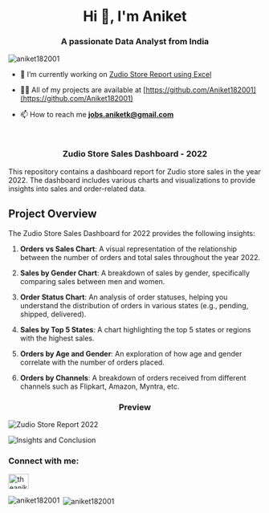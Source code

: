 <h1 align="center">Hi 👋, I'm Aniket</h1>
<h3 align="center">A passionate Data Analyst from India</h3>

<p align="left"> <img src="https://komarev.com/ghpvc/?username=aniket182001&label=Profile%20views&color=0e75b6&style=flat" alt="aniket182001" /> </p>

- 🔭 I’m currently working on [Zudio Store Report using Excel](https://github.com/Aniket182001/Zudio-Store-Report-using-Excel)

- 👨‍💻 All of my projects are available at [https://github.com/Aniket182001](https://github.com/Aniket182001)

- 📫 How to reach me **jobs.aniketk@gmail.com**

<br>
<h3 align="center">Zudio Store Sales Dashboard - 2022</h3>

This repository contains a dashboard report for Zudio store sales in the year 2022. The dashboard includes various charts and visualizations to provide insights into sales and order-related data.

## Project Overview

The Zudio Store Sales Dashboard for 2022 provides the following insights:

1. **Orders vs Sales Chart**: A visual representation of the relationship between the number of orders and total sales throughout the year 2022.

2. **Sales by Gender Chart**: A breakdown of sales by gender, specifically comparing sales between men and women.

3. **Order Status Chart**: An analysis of order statuses, helping you understand the distribution of orders in various states (e.g., pending, shipped, delivered).

4. **Sales by Top 5 States**: A chart highlighting the top 5 states or regions with the highest sales.

5. **Orders by Age and Gender**: An exploration of how age and gender correlate with the number of orders placed.

6. **Orders by Channels**: A breakdown of orders received from different channels such as Flipkart, Amazon, Myntra, etc.


<h3 align="center">Preview</h3>

![Zudio Store Report 2022](https://raw.githubusercontent.com/Aniket182001/Zudio-Store-Report-using-Excel/main/Zudio%20Store%20Report%202022.png)

![Insights and Conclusion](https://raw.githubusercontent.com/Aniket182001/Zudio-Store-Report-using-Excel/main/Insights%20and%20conclusion.png)


<h3 align="left">Connect with me:</h3>
<p align="left">
<a href="https://linkedin.com/in/theaniketkumbhar" target="blank"><img align="center" src="https://raw.githubusercontent.com/rahuldkjain/github-profile-readme-generator/master/src/images/icons/Social/linked-in-alt.svg" alt="theaniketkumbhar" height="30" width="40" /></a>
</p>

<p><img align="left" src="https://github-readme-stats.vercel.app/api/top-langs?username=aniket182001&show_icons=true&locale=en&layout=compact" alt="aniket182001" /></p>

<p>&nbsp;<img align="center" src="https://github-readme-stats.vercel.app/api?username=aniket182001&show_icons=true&locale=en" alt="aniket182001" /></p>





